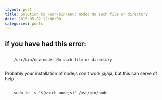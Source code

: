 ```yaml
---
layout: post
title: Solution to /usr/bin/env: node: No such file or directory
date: 2015-05-02 12:00:00
categories: posts
---
```


## if you have had this error:

<pre>
  <code class="ruby">
    /usr/bin/env:node: No such file or directory
  </code>
</pre>

Probably your installation of nodejs don't work jajaja, but this can serve of help

<pre>
  <code class="ruby">
    sudo ln -s "$(which nodejs)" /usr/bin/node
  </code>
</pre>
